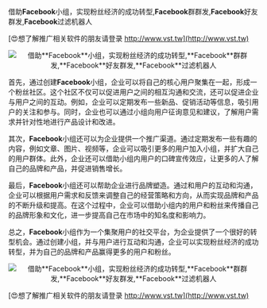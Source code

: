 借助**Facebook**小组，实现粉丝经济的成功转型,**Facebook**群群发,**Facebook**好友群发,**Facebook**过滤机器人

[😍想了解推广相关软件的朋友请登录 http://www.vst.tw](http://www.vst.tw)

 <center><img src="https://vst.tw/MP4/tuiguang/png/3.png" alt="借助**Facebook**小组，实现粉丝经济的成功转型,**Facebook**群群发,**Facebook**好友群发,**Facebook**过滤机器人"></center>

首先，通过创建**Facebook**小组，企业可以将自己的核心用户聚集在一起，形成一个粉丝社区。这个社区不仅可以促进用户之间的相互沟通和交流，还可以促进企业与用户之间的互动。例如，企业可以定期发布一些新品、促销活动等信息，吸引用户的关注和参与。同时，企业也可以通过小组向用户征询意见和建议，了解用户需求并针对性地进行产品设计和改进。

其次，**Facebook**小组还可以为企业提供一个推广渠道。通过定期发布一些有趣的内容，例如文章、图片、视频等，企业可以吸引更多的用户加入小组，并扩大自己的用户群体。此外，企业还可以借助小组内用户的口碑宣传效应，让更多的人了解自己的品牌和产品，并促进销售增长。

最后，**Facebook**小组还可以帮助企业进行品牌塑造。通过和用户的互动和沟通，企业可以根据用户需求和反馈来调整自己的经营策略和方向，从而实现品牌和产品的不断升级和提高。在这个过程中，企业可以借助小组内的用户和粉丝来传播自己的品牌形象和文化，进一步提高自己在市场中的知名度和影响力。

总之，**Facebook**小组作为一个集聚用户的社交平台，为企业提供了一个很好的转型机会。通过创建小组，并与用户进行互动和沟通，企业可以实现粉丝经济的成功转型，并为自己的品牌和产品赢得更多的用户和粉丝。

 <center><img src="https://vst.tw/MP4/tuiguang/png/7.png" alt="借助**Facebook**小组，实现粉丝经济的成功转型,**Facebook**群群发,**Facebook**好友群发,**Facebook**过滤机器人"></center>

[😍想了解推广相关软件的朋友请登录 http://www.vst.tw](http://www.vst.tw)



